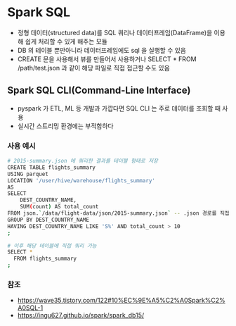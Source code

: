 # Spark SQL
- 정형 데이터(structured data)를 SQL 쿼리나 데이터프레임(DataFrame)을 이용해 쉽게 처리할 수 있게 해주는 모듈
- DB 의 테이블 뿐만아니라 데이터프레임에도 sql 을 실행할 수 있음
- CREATE 문을 사용해서 뷰를 만들어서 사용하거나 SELECT * FROM /path/test.json 과 같이 해당 파일로 직접 접근할 수도 있음
## Spark SQL CLI(Command-Line Interface)
- pyspark 가 ETL, ML 등 개발과 가깝다면 SQL CLI 는 주로 데이터를 조회할 때 사용
- 실시간 스트리밍 환경에는 부적합하다

###

### 사용 예시
``` bash
# 2015-summary.json 에 쿼리한 결과를 테이블 형태로 저장
CREATE TABLE flights_summary
USING parquet
LOCATION '/user/hive/warehouse/flights_summary'
AS
SELECT
    DEST_COUNTRY_NAME,
    SUM(count) AS total_count
FROM json.`/data/flight-data/json/2015-summary.json` -- .json 경로를 직접 지정 가능
GROUP BY DEST_COUNTRY_NAME
HAVING DEST_COUNTRY_NAME LIKE 'S%' AND total_count > 10
;

# 이후 해당 테이블에 직접 쿼리 가능
SELECT * 
  FROM flights_summary
;

```

### 참조
- https://wave35.tistory.com/122#10%EC%9E%A5%C2%A0Spark%C2%A0SQL-1
- https://ingu627.github.io/spark/spark_db15/
